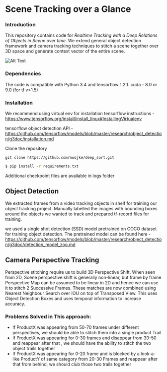 # Scene Tracking over a Glance

### Introduction
This repository contains code for *Realtime Tracking with a Deep Relations of Objects in Scene over time*. We extend general object detection framework and camera tracking techniques to stitch a scene together over 3D space and generate context vector of the entire scene. 

![Alt Text](https://github.com/prashantmaurice/binocular/blob/master/data/main.gif)

### Dependencies

The code is compatible with Python 3.4 and tensorflow 1.2.1.
cuda - 8.0 or 9.0 (for tf v>1.5)

### Installation

We recommend using virtual env for installation
tensorflow instructions - https://www.tensorflow.org/install/install_linux#InstallingVirtualenv

tensorflow object detection API - https://github.com/tensorflow/models/blob/master/research/object_detection/g3doc/installation.md

Clone the repository
```
git clone https://github.com/nwojke/deep_sort.git
```

```sh
$ pip install -r requirements.txt
```

Additional checkpoint files are available in logs folder

## Object Detection

We extracted frames from a video tracking objects in shelf for training our object tracking project.
Manually labelled the images with bounding boxes around the objects we wanted to track and prepared tf-record files for training.

we used a single shot detection (SSD) model pretrained on COCO dataset for training object detection.
The pretrained model can be found here -  https://github.com/tensorflow/models/blob/master/research/object_detection/g3doc/detection_model_zoo.md

## Camera Perspective Tracking

Perspective stitching require us to build 3D Perspective Shift. When seen from 2D, Scene perspective shift is generally non-linear, but frame by frame Perspective Map can be assumed to be linear in 2D and hence we can use it to stitch 2 Successive Frames. These matches are now combined using Nearest Neighbour Search over IOU on top of Transposed View. This uses Object Detection Boxes and uses temporal information to increase accuracy. 
### Problems Solved in This approach:
 * If ProductX was appearing from 50-70 frames under different perspectives,  we should be able to stitch them into a single product Trail
 * If ProductX was appearing for 0-30 frames and disappear from 30-50 and reappear after that , we should have the ability to stitch the two object trails together
 * If ProductX was appearing for 0-20 frame and is blocked by a look-a-like ProductY of same category from 20-30 Frames and reappear after that from behind, we should club those two trails together


